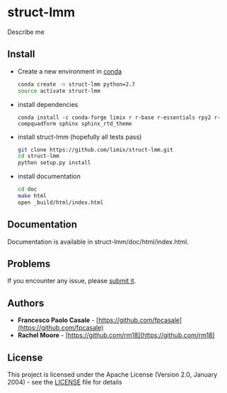 # struct-lmm

Describe me

## Install

- Create a new environment in [conda](https://conda.io/docs/index.html)
  ```bash
  conda create -n struct-lmm python=2.7
  source activate struct-lmm
  ```

- install dependencies
  ```
  conda install -c conda-forge limix r r-base r-essentials rpy2 r-compquadform sphinx sphinx_rtd_theme
  ```

- install struct-lmm (hopefully all tests pass)
  ```bash
  git clone https://github.com/limix/struct-lmm.git
  cd struct-lmm
  python setup.py install
  ```

- install documentation
  ```bash
  cd doc
  make html
  open _build/html/index.html
  ```
  

## Documentation

Documentation is available in struct-lmm/doc/html/index.html.

## Problems

If you encounter any issue, please [submit it](https://github.com/limix/struct-lmm/issues).

## Authors

* **Francesco Paolo Casale** - [https://github.com/fpcasale](https://github.com/fpcasale)
* **Rachel Moore** - [https://github.com/rm18](https://github.com/rm18)

## License

This project is licensed under the Apache License (Version 2.0, January 2004) -
see the [LICENSE](LICENSE) file for details
